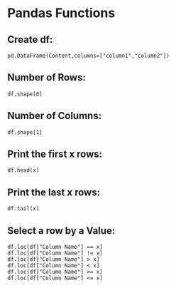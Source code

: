 # **Pandas Functions**

## **Create df:** 

```
pd.DataFrame(Content,columns=["column1","column2"])
```

## **Number of Rows:**

```
df.shape[0]
```

## **Number of Columns:**

```
df.shape[1]
```

## **Print the first x rows:**

```
df.head(x)
```
## **Print the last x rows:**

```
df.tail(x)
```

## **Select a row by a Value:**

```
df.loc[df["Column Name"] == x]
df.loc[df["Column Name"] != x]
df.loc[df["Column Name"] > x]
df.loc[df["Column Name"] < x]
df.loc[df["Column Name"] >= x]
df.loc[df["Column Name"] <= x]
```